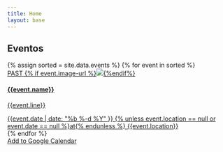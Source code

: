 ```yaml
---
title: Home
layout: base
---
```



<section class="events">
    <div class="container">
        <div class="row">
            <h2 class="text-center white-text biko">Eventos</h2>
            {% assign sorted = site.data.events %}
            {% for event in sorted %}               
                <div class="col-sm-6 col-md-4 ">
                    <a {% unless event.url == null %} href="{{event.url}}" {% endunless %} target="_blank" class="event-url">
                        <div class="panel panel-default ">
                            <div class="panel-heading">
                                <span class="past-text biko">PAST</span>
                                {% if event.image-url %}<img class="img-responsive {% unless event.light_background == null %}light_background{% endunless %}" src="{{event.image-url}}">{%endif%}
                                <h4 class="biko {% unless event.light_background == null %}light_background{% endunless %}" >{{event.name}}</h4>
                            </div>
                            <div class="panel-body event" data-date="{{ event.date }}">                                
                                <p>{{event.line}}</p>
                            </div>
                            <div class="panel-footer">
                                {{event.date |  date: "%b %-d %Y" }} {% unless event.location == null or event.date == null  %}at{% endunless %} {{event.location}}
                            </div>
                        </div>
                    </a>
                </div>
            {% endfor %}
        </div>
        <div class="row text-center">
            <a class="btn btn-accent calendar biko" href="https://calendar.google.com/calendar/r?cid=webcal://{{ site.domain }}/calendars/events.ics" target="_blank">Add to Google Calendar</a>
        </div>
    </div>
</section>

